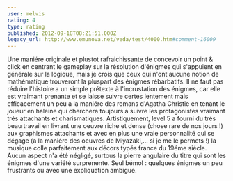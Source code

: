 ```yaml
---
user: melvis
rating: 4
type: rating
published: 2012-09-18T08:21:51.000Z
legacy_url: http://www.emunova.net/veda/test/4000.htm#comment-16009
---
```

Une maniére originale et plustot rafraichissante de concevoir un point & click en centrant le gameplay sur la résolution d'énigmes qui s'appuient en générale sur la logique, mais je crois que ceux qui n'ont aucune notion de mathématique trouveront la pluspart des énigmes rébarbatifs.
Il ne faut pas réduire l'histoire a un simple prétexte à l'incrustation des énigmes, car elle est vraimant prenante et se laisse suivre certes lentement mais efficacement  un peu a la maniére des romans d'Agatha Christie en tenant le joueur en haleine qui cherchera toujours a suivre les protagonistes vraimant trés attachants et charismatiques.
Artistiquement, level 5 a fourni du trés beau travail en livrant une oeuvre riche et dense (chose rare de nos jours !) aux graphismes attachants et avec en plus une vraie personnalité qui se dégage (a la maniére des oeuvres de Miyazaki,... si je me le permets !) la musique colle parfaitement aux décors typés france du 19éme siécle. Aucun aspect n'a été négligé, surtous la pierre angulaire du titre qui sont les énigmes d'une variété surprenente.
Seul bémol : quelques énigmes un peu frustrants ou avec une expliquation ambigue.